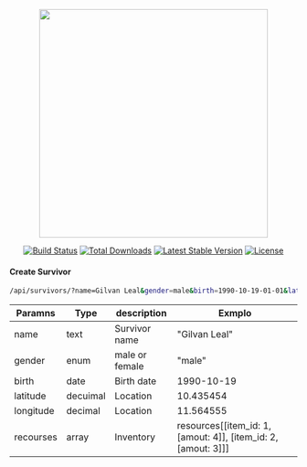 <p align="center"><img src="https://res.cloudinary.com/dtfbvvkyp/image/upload/v1566331377/laravel-logolockup-cmyk-red.svg" width="400"></p>

<p align="center">
<a href="https://travis-ci.org/laravel/framework"><img src="https://travis-ci.org/laravel/framework.svg" alt="Build Status"></a>
<a href="https://packagist.org/packages/laravel/framework"><img src="https://poser.pugx.org/laravel/framework/d/total.svg" alt="Total Downloads"></a>
<a href="https://packagist.org/packages/laravel/framework"><img src="https://poser.pugx.org/laravel/framework/v/stable.svg" alt="Latest Stable Version"></a>
<a href="https://packagist.org/packages/laravel/framework"><img src="https://poser.pugx.org/laravel/framework/license.svg" alt="License"></a>
</p>

#### Create Survivor
```sh
/api/survivors/?name=Gilvan Leal&gender=male&birth=1990-10-19-01-01&latitude=10.435454&longitude=11.564555&recourses[0][item_id]=1&recourses[0][amount]=4&recourses[1][item_id]=2&recourses[1][amount]=3
```
| Paramns | Type |description | Exmplo |
| ------ | ------ | -----------|-------|
|name |text|Survivor name | "Gilvan Leal"
|gender|enum|male or female| "male"
|birth|date|Birth date| 1990-10-19
|latitude|decuimal|Location|10.435454
|longitude|decimal|Location|11.564555
|recourses|array|Inventory |resources[[item_id: 1, [amout: 4]], [item_id: 2, [amout: 3]]]
